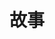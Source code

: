 ---
title: "故事"
description: "Position: content/en/story/index.md:description"
featured_image: '/images/Victor_Hugo-Hunchback.jpg'
menu:
  main:
    weight: 3
---
